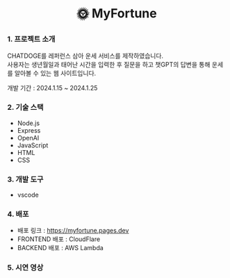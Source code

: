 # <p align="center">🌞 MyFortune</p>

### 1. 프로젝트 소개
CHATDOGE를 레퍼런스 삼아 운세 서비스를 제작하였습니다.<BR>
사용자는 생년월일과 태어난 시간을 입력한 후 질문을 하고 챗GPT의 답변을 통해 운세를 알아볼 수 있는 웹 사이트입니다.

개발 기간 : 2024.1.15 ~ 2024.1.25

### 2. 기술 스택
- Node.js
- Express
- OpenAI
- JavaScript
- HTML
- CSS

### 3. 개발 도구
- vscode 

### 4. 배포
- 배포 링크 : https://myfortune.pages.dev<BR>
- FRONTEND 배포 : CloudFlare<BR>
- BACKEND 배포 : AWS Lambda<BR>

### 5. 시연 영상



